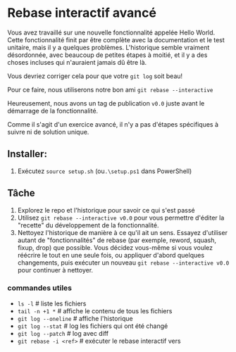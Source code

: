 # Rebase interactif avancé
Vous avez travaillé sur une nouvelle fonctionnalité appelée Hello World.
Cette fonctionnalité finit par être complète avec la documentation et le test unitaire, mais il y a quelques problèmes.
L'historique semble vraiment désordonnée, avec beaucoup de petites étapes à moitié, et il y a des choses incluses qui n'auraient jamais dû être là.

Vous devriez corriger cela pour que votre `git log` soit beau!

Pour ce faire, nous utiliserons notre bon ami `git rebase --interactive`

Heureusement, nous avons un tag de publication `v0.0` juste avant le démarrage de la fonctionnalité.

Comme il s'agit d'un exercice avancé, il n'y a pas d'étapes spécifiques à suivre ni de solution unique.

## Installer:

1. Exécutez `source setup.sh` (ou`.\setup.ps1` dans PowerShell)

## Tâche

1. Explorez le repo et l'historique pour savoir ce qui s'est passé
2. Utilisez `git rebase --interactive v0.0` pour vous permettre d'éditer la "recette" du développement de la fonctionnalité.
3. Nettoyez l'historique de manière à ce qu'il ait un sens. Essayez d'utiliser autant de "fonctionnalités" de rebase (par exemple, reword, squash, fixup, drop) que possible. Vous décidez vous-même si vous voulez réécrire le tout en une seule fois, ou appliquer d'abord quelques changements, puis exécuter un nouveau `git rebase --interactive v0.0` pour continuer à nettoyer.

### commandes utiles

- `ls -l` # liste les fichiers
- `tail -n +1 *` # affiche le contenu de tous les fichiers
- `git log --oneline` # affiche l'historique
- `git log --stat` # log les fichiers qui ont été changé
- `git log --patch` # log avec diff
- `git rebase -i <ref>` # exécuter le rebase interactif vers <ref>
